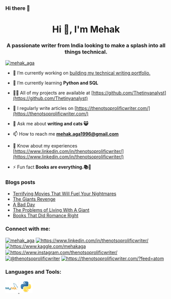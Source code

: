 ### Hi there 👋

<h1 align="center">Hi 👋, I'm Mehak</h1>
<h3 align="center">A passionate writer from India looking to make a splash into all things technical.</h3>

<p align="left"> <a href="https://twitter.com/mehak_aga" target="blank"><img src="https://img.shields.io/twitter/follow/mehak_aga?logo=twitter&style=for-the-badge" alt="mehak_aga" /></a> </p>

- 🔭 I’m currently working on [building my technical writing portfolio.](https://tremendous-shovel-3e4.notion.site/Adding-files-to-your-GitHub-repository-14c6586a6f16463fb0f8f541942377f7)

- 🌱 I’m currently learning **Python and SQL**

- 👨‍💻 All of my projects are available at [https://github.com/Thetinyanalyst](https://github.com/Thetinyanalyst)

- 📝 I regularly write articles on [https://thenotsoprolificwriter.com/](https://thenotsoprolificwriter.com/)

- 💬 Ask me about **writing and cats 😺**

- 📫 How to reach me **mehak.aga1996@gmail.com**

- 📄 Know about my experiences [https://www.linkedin.com/in/thenotsoprolificwriter/](https://www.linkedin.com/in/thenotsoprolificwriter/)

- ⚡ Fun fact **Books are everything.📚📖**

### Blogs posts
<!-- BLOG-POST-LIST:START -->
- [Terrifying Movies That Will Fuel Your Nightmares](https://medium.com/horror-hounds/terrifying-movies-that-will-fuel-your-nightmares-75b611248021?source=rss-7e934d3c1233------2)
- [The Giants Revenge](https://thenotsoprolificwriter.com/the-giants-revenge/?utm_source=rss&utm_medium=rss&utm_campaign=the-giants-revenge)
- [A Bad Day](https://medium.com/ipoetry/a-bad-day-376ae7f85f16?source=rss-7e934d3c1233------2)
- [The Problems of Living With A Giant](https://thenotsoprolificwriter.com/the-problems-of-living-with-a-giant/?utm_source=rss&utm_medium=rss&utm_campaign=the-problems-of-living-with-a-giant)
- [Books That Did Romance Right](https://baos.pub/books-that-did-romance-right-8a06e796bb0d?source=rss-7e934d3c1233------2)
<!-- BLOG-POST-LIST:END -->

<h3 align="left">Connect with me:</h3>
<p align="left">
<a href="https://twitter.com/mehak_aga" target="blank"><img align="center" src="https://raw.githubusercontent.com/rahuldkjain/github-profile-readme-generator/master/src/images/icons/Social/twitter.svg" alt="mehak_aga" height="30" width="40" /></a>
<a href="https://linkedin.com/in/https://www.linkedin.com/in/thenotsoprolificwriter/" target="blank"><img align="center" src="https://raw.githubusercontent.com/rahuldkjain/github-profile-readme-generator/master/src/images/icons/Social/linked-in-alt.svg" alt="https://www.linkedin.com/in/thenotsoprolificwriter/" height="30" width="40" /></a>
<a href="https://kaggle.com/https://www.kaggle.com/mehakaga" target="blank"><img align="center" src="https://raw.githubusercontent.com/rahuldkjain/github-profile-readme-generator/master/src/images/icons/Social/kaggle.svg" alt="https://www.kaggle.com/mehakaga" height="30" width="40" /></a>
<a href="https://instagram.com/https://www.instagram.com/thenotsoprolificwriter/" target="blank"><img align="center" src="https://raw.githubusercontent.com/rahuldkjain/github-profile-readme-generator/master/src/images/icons/Social/instagram.svg" alt="https://www.instagram.com/thenotsoprolificwriter/" height="30" width="40" /></a>
<a href="https://medium.com/@thenotsoprolificwriter" target="blank"><img align="center" src="https://raw.githubusercontent.com/rahuldkjain/github-profile-readme-generator/master/src/images/icons/Social/medium.svg" alt="@thenotsoprolificwriter" height="30" width="40" /></a>
<a href="/https://thenotsoprolificwriter.com/?feed=atom" target="blank"><img align="center" src="https://raw.githubusercontent.com/rahuldkjain/github-profile-readme-generator/master/src/images/icons/Social/rss.svg" alt="https://thenotsoprolificwriter.com/?feed=atom" height="30" width="40" /></a>
</p>

<h3 align="left">Languages and Tools:</h3>
<p align="left"> <a href="https://www.mysql.com/" target="_blank" rel="noreferrer"> <img src="https://raw.githubusercontent.com/devicons/devicon/master/icons/mysql/mysql-original-wordmark.svg" alt="mysql" width="40" height="40"/> </a> <a href="https://www.python.org" target="_blank" rel="noreferrer"> <img src="https://raw.githubusercontent.com/devicons/devicon/master/icons/python/python-original.svg" alt="python" width="40" height="40"/> </a> </p>

